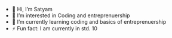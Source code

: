 - 👋 Hi, I’m Satyam
- 👀 I’m interested in Coding and entreprenuership
- 🌱 I’m currently learning coding and basics of entreprenuership
- ⚡ Fun fact: I am currently in std. 10


